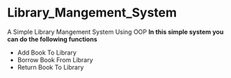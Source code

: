 # Library_Mangement_System
A Simple Library Mangement System Using OOP
**In this simple system you can do the following functions**
+ Add Book To Library
+ Borrow Book From Library
+ Return Book To Library
